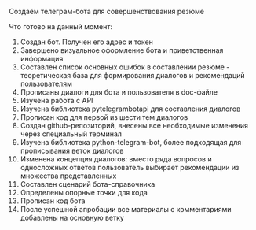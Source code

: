 Создаём телеграм-бота для совершенствования резюме

Что готово на данный момент:

1. Создан бот. Получен его адрес и токен
2. Завершено визуальное оформление бота и приветственная информация
3. Составлен список основных ошибок в составлении резюме - теоретическая база для формирования диалогов и рекомендаций пользователям
4. Прописаны диалоги для бота и пользователя в doc-файле
5. Изучена работа с API
6. Изучена библиотека pytelegrambotapi для составления диалогов
7. Прописан код для первой из шести тем диалогов
8. Создан github-репозиторий, внесены все необходимые изменения через специальный терминал
9. Изучена библиотека python-telegram-bot, более подходящая для прописывания веток диалогов
10. Изменена концепция диалогов: вместо ряда вопросов и односложных ответов пользователь выбирает рекомендации из множества представленных
11. Составлен сценарий бота-справочника
12. Определены опорные точки для кода
13. Прописан код бота
14. После успешной апробации все материалы с комментариями добавлены на основную ветку
